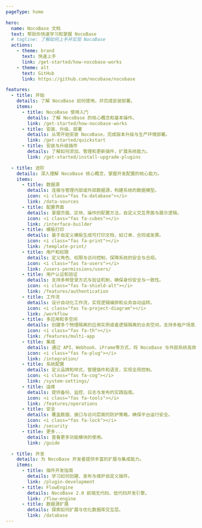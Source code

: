 ```yaml
---
pageType: home

hero:
  name: NocoBase 文档
  text: 帮助你快速学习和掌握 NocoBase
  # tagline: 了解如何上手并实现 NocoBase
  actions:
    - theme: brand
      text: 快速上手
      link: /get-started/how-nocobase-works
    - theme: alt
      text: GitHub
      link: https://github.com/nocobase/nocobase

features:
  - title: 开始
    details: 了解 NocoBase 如何使用，并完成安装部署。
    items:
      - title: NocoBase 使用入门
        details: 了解 NocoBase 的核心概念和基本操作。
        link: /get-started/how-nocobase-works
      - title: 安装、升级、部署
        details: 从零开始安装 NocoBase，完成版本升级与生产环境部署。
        link: /get-started/quickstart
      - title: 安装与升级插件
        details: 了解如何添加、管理和更新插件，扩展系统能力。
        link: /get-started/install-upgrade-plugins

  - title: 进阶
    details: 深入理解 NocoBase 核心概念，掌握开发配置的核心能力。
    items:
      - title: 数据源
        details: 连接与管理内部或外部数据源，构建系统的数据模型。
        icon: <i class="fas fa-database"></i>
        link: /data-sources
      - title: 配置界面
        details: 掌握页面、区块、操作的配置方法，自定义交互界面与展示逻辑。
        icon: <i class="fas fa-cubes"></i>
        link: /interface-builder
      - title: 模板打印
        details: 基于自定义模板生成可打印文档，如订单、合同或发票。
        icon: <i class="fas fa-print"></i>
        link: /template-print/
      - title: 用户和权限
        details: 定义角色、权限与访问控制，保障系统的安全与合规。
        icon: <i class="fas fa-users"></i>
        link: /users-permissions/users/
      - title: 用户认证和验证
        details: 支持多种登录方式与验证机制，确保身份安全与一致性。
        icon: <i class="fas fa-shield-alt"></i>
        link: /features/authentication
      - title: 工作流
        details: 设计自动化工作流，实现逻辑编排和业务自动运转。
        icon: <i class="fas fa-project-diagram"></i>
        link: /workflow
      - title: 多应用和多空间
        details: 创建多个物理隔离的应用实例或者逻辑隔离的业务空间，支持多租户场景。
        icon: <i class="fas fa-th"></i>
        link: /features/multi-app
      - title: 集成
        details: 通过 API、Webhook、iFrame等方式，将 NocoBase 与外部系统高效对接。
        icon: <i class="fas fa-plug"></i>
        link: /integration/
      - title: 系统配置
        details: 定义品牌和样式，管理插件和语言，实现全局控制。
        icon: <i class="fas fa-cog"></i>
        link: /system-settings/
      - title: 运维
        details: 提供备份、监控、日志与发布的实践指南。
        icon: <i class="fas fa-tools"></i>
        link: /features/operations
      - title: 安全
        details: 覆盖数据、接口与访问层面的防护策略，确保平台运行安全。
        icon: <i class="fas fa-lock"></i>
        link: /security
      - title: 更多...
        details: 查看更多功能模块的使用。
        link: /guide

  - title: 开发
    details: 为 NocoBase 开发者提供丰富的扩展与集成能力。
    items:
      - title: 插件开发指南
        details: 学习如何创建、发布与维护自定义插件。
        link: /plugin-development
      - title: FlowEngine
        details: NocoBase 2.0 前端无代码、低代码开发引擎。
        link: /flow-engine
      - title: 数据源扩展
        details: 探索如何扩展与优化数据库交互层。
        link: /database
---
```

